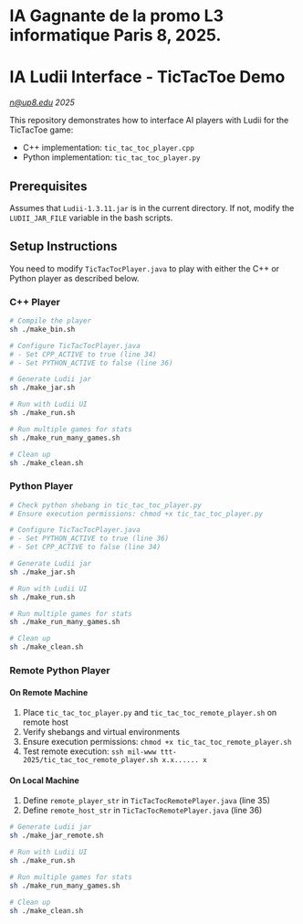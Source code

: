 # IA Gagnante de la promo L3 informatique Paris 8, 2025.

# IA Ludii Interface - TicTacToe Demo
*n@up8.edu 2025*

This repository demonstrates how to interface AI players with Ludii for the TicTacToe game:
- C++ implementation: `tic_tac_toc_player.cpp`
- Python implementation: `tic_tac_toc_player.py`

## Prerequisites
Assumes that `Ludii-1.3.11.jar` is in the current directory. If not, modify the `LUDII_JAR_FILE` variable in the bash scripts.

## Setup Instructions
You need to modify `TicTacTocPlayer.java` to play with either the C++ or Python player as described below.

### C++ Player
```bash
# Compile the player
sh ./make_bin.sh

# Configure TicTacTocPlayer.java
# - Set CPP_ACTIVE to true (line 34)
# - Set PYTHON_ACTIVE to false (line 36)

# Generate Ludii jar
sh ./make_jar.sh

# Run with Ludii UI
sh ./make_run.sh

# Run multiple games for stats
sh ./make_run_many_games.sh

# Clean up
sh ./make_clean.sh
```

### Python Player
```bash
# Check python shebang in tic_tac_toc_player.py
# Ensure execution permissions: chmod +x tic_tac_toc_player.py

# Configure TicTacTocPlayer.java
# - Set PYTHON_ACTIVE to true (line 36)
# - Set CPP_ACTIVE to false (line 34)

# Generate Ludii jar
sh ./make_jar.sh

# Run with Ludii UI
sh ./make_run.sh

# Run multiple games for stats
sh ./make_run_many_games.sh

# Clean up
sh ./make_clean.sh
```

### Remote Python Player

#### On Remote Machine
1. Place `tic_tac_toc_player.py` and `tic_tac_toc_remote_player.sh` on remote host
2. Verify shebangs and virtual environments
3. Ensure execution permissions: `chmod +x tic_tac_toc_remote_player.sh`
4. Test remote execution: `ssh mil-www ttt-2025/tic_tac_toc_remote_player.sh x.x...... x`

#### On Local Machine
1. Define `remote_player_str` in `TicTacTocRemotePlayer.java` (line 35)
2. Define `remote_host_str` in `TicTacTocRemotePlayer.java` (line 36)

```bash
# Generate Ludii jar
sh ./make_jar_remote.sh

# Run with Ludii UI
sh ./make_run.sh

# Run multiple games for stats
sh ./make_run_many_games.sh

# Clean up
sh ./make_clean.sh
```
